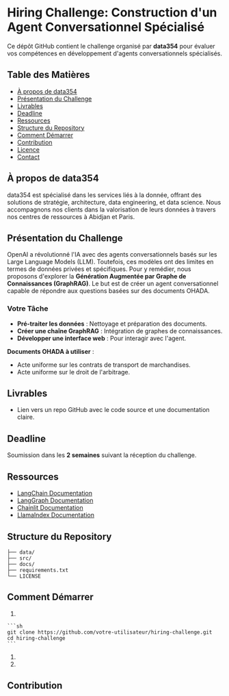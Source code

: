 # Hiring Challenge: Construction d'un Agent Conversationnel Spécialisé

Ce dépôt GitHub contient le challenge organisé par **data354** pour évaluer vos compétences en développement d'agents conversationnels spécialisés.

## Table des Matières

- [À propos de data354](#à-propos-de-data354)
- [Présentation du Challenge](#présentation-du-challenge)
- [Livrables](#livrables)
- [Deadline](#deadline)
- [Ressources](#ressources)
- [Structure du Repository](#structure-du-repository)
- [Comment Démarrer](#comment-démarrer)
- [Contribution](#contribution)
- [Licence](#licence)
- [Contact](#contact)

## À propos de data354

data354 est spécialisé dans les services liés à la donnée, offrant des solutions de stratégie, architecture, data engineering, et data science. Nous accompagnons nos clients dans la valorisation de leurs données à travers nos centres de ressources à Abidjan et Paris.

## Présentation du Challenge

OpenAI a révolutionné l'IA avec des agents conversationnels basés sur les Large Language Models (LLM). Toutefois, ces modèles ont des limites en termes de données privées et spécifiques. Pour y remédier, nous proposons d'explorer la **Génération Augmentée par Graphe de Connaissances (GraphRAG)**. Le but est de créer un agent conversationnel capable de répondre aux questions basées sur des documents OHADA.

### Votre Tâche

- **Pré-traiter les données** : Nettoyage et préparation des documents.
- **Créer une chaîne GraphRAG** : Intégration de graphes de connaissances.
- **Développer une interface web** : Pour interagir avec l'agent.

**Documents OHADA à utiliser** : 
- Acte uniforme sur les contrats de transport de marchandises.
- Acte uniforme sur le droit de l'arbitrage.

## Livrables

- Lien vers un repo GitHub avec le code source et une documentation claire.

## Deadline

Soumission dans les **2 semaines** suivant la réception du challenge.

## Ressources

- [LangChain Documentation](https://python.langchain.com/docs/get-started/introduction)
- [LangGraph Documentation](https://langchain-ai.github.io/langgraph/)
- [Chainlit Documentation](https://docs.chainlit.io/get-started/overview)
- [LlamaIndex Documentation](https://docs.llamaindex.ai/en/stable/)

## Structure du Repository

```plaintext
├── data/
├── src/
├── docs/
├── requirements.txt
└── LICENSE
```

## Comment Démarrer

1.

    ```sh
    git clone https://github.com/votre-utilisateur/hiring-challenge.git
    cd hiring-challenge
    ```
1.

1.


## Contribution